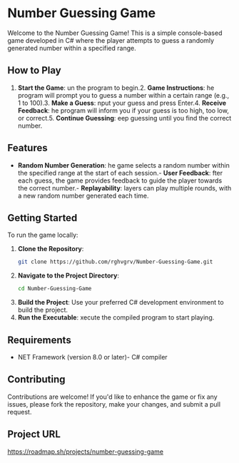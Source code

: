 # Number Guessing Game

Welcome to the Number Guessing Game! This is a simple console-based game developed in C# where the player attempts to guess a randomly generated number within a specified range.

## How to Play

1. **Start the Game**: un the program to begin.2. **Game Instructions**: he program will prompt you to guess a number within a certain range (e.g., 1 to 100).3. **Make a Guess**: nput your guess and press Enter.4. **Receive Feedback**: he program will inform you if your guess is too high, too low, or correct.5. **Continue Guessing**: eep guessing until you find the correct number.
## Features

- **Random Number Generation**: he game selects a random number within the specified range at the start of each session.- **User Feedback**: fter each guess, the game provides feedback to guide the player towards the correct number.- **Replayability**: layers can play multiple rounds, with a new random number generated each time.
## Getting Started

To run the game locally:

1. **Clone the Repository**:
   ```bash
   git clone https://github.com/rghvgrv/Number-Guessing-Game.git
   ```
2. **Navigate to the Project Directory**:
   ```bash
   cd Number-Guessing-Game
   ```
3. **Build the Project**:
   Use your preferred C# development environment to build the project.
4. **Run the Executable**:
   xecute the compiled program to start playing.
## Requirements

- NET Framework (version 8.0 or later)-  C# compiler
## Contributing

Contributions are welcome! If you'd like to enhance the game or fix any issues, please fork the repository, make your changes, and submit a pull request.

## Project URL 
https://roadmap.sh/projects/number-guessing-game

